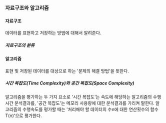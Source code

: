 ### 자료구조와 알고리즘

#### 자료구조
데이터를 표현하고 저장하는 방법에 대해서 알려준다.

##### 자료구조의 분류



#### 알고리즘
표현 및 저장된 데이터를 대상으로 하는 '문제의 해결 방법'을 뜻한다.




##### 시간 복잡도(Time Complexity)와 공간 복잡도(Space Complexity)
알고리즘을 평가하는 두 가지 요소로 '시간 복잡도'는 속도에 해당하는 알고리즘의 수행시간 분석결과를, '공간 복잡도'는 메모리 사용량에 대한 분석결과를 가리켜 말한다.
알고리즘의 수행속도를 평가할 때는 '처리해야 할 데이터의 수n에 대한 연산횟수의 함수 T(n)'으로 평가한다.











